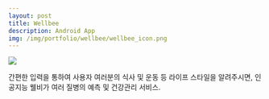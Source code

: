 ```yaml
---
layout: post
title: Wellbee
description: Android App
img: /img/portfolio/wellbee/wellbee_icon.png
---
```


<div class="col three caption">
	<a href="https://play.google.com/store/apps/details?id=com.onethefull.wellbee" target="_blank">
		<img class="market_img" src="{{ site.baseurl }}/img/market_google.png"/>
	</a>
</div>

간편한 입력을 통하여 사용자 여러분의 식사 및 운동 등 라이프 스타일을 알려주시면, 인공지능 웰비가 여러 질병의 예측 및 건강관리 서비스.


<div class="img_row">
	<img class="col one" src="{{ site.baseurl }}/img/portfolio/wellbee/wellbee_1.png" alt="" title="screenshot1 image"/>
	<img class="col one" src="{{ site.baseurl }}/img/portfolio/wellbee/wellbee_2.png" alt="" title="screenshot2 image"/>
	<img class="col one" src="{{ site.baseurl }}/img/portfolio/wellbee/wellbee_3.png" alt="" title="screenshot3 image"/>
</div>
<div class="img_row">
	<img class="col one" src="{{ site.baseurl }}/img/portfolio/wellbee/wellbee_4.png" alt="" title="screenshot4 image"/>
	<img class="col one" src="{{ site.baseurl }}/img/portfolio/wellbee/wellbee_5.png" alt="" title="screenshot5 image"/>
	<img class="col one" src="{{ site.baseurl }}/img/portfolio/wellbee/wellbee_6.png" alt="" title="screenshot6 image"/>
</div>
<div class="img_row">
	<img class="col one" src="{{ site.baseurl }}/img/portfolio/wellbee/wellbee_7.png" alt="" title="screenshot7 image"/>
	<img class="col one" src="{{ site.baseurl }}/img/portfolio/wellbee/wellbee_8.png" alt="" title="screenshot8 image"/>
</div>